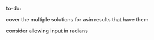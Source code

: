 to-do:

cover the multiple solutions for asin results that have them

consider allowing input in radians
